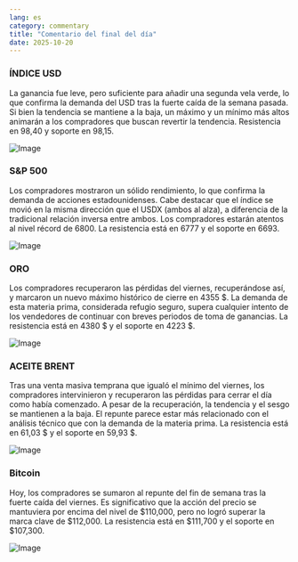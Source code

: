 ```yaml
---
lang: es
category: commentary
title: "Comentario del final del día"
date: 2025-10-20
---
```


### ÍNDICE USD

La ganancia fue leve, pero suficiente para añadir una segunda vela verde, lo que confirma la demanda del USD tras la fuerte caída de la semana pasada. Si bien la tendencia se mantiene a la baja, un máximo y un mínimo más altos animarán a los compradores que buscan revertir la tendencia. Resistencia en 98,40 y soporte en 98,15.

![Image](https://markleighedu.github.io/img/Oct-2025/20-Oct-2025/usdindex.jpg)

### S&P 500

Los compradores mostraron un sólido rendimiento, lo que confirma la demanda de acciones estadounidenses. Cabe destacar que el índice se movió en la misma dirección que el USDX (ambos al alza), a diferencia de la tradicional relación inversa entre ambos. Los compradores estarán atentos al nivel récord de 6800. La resistencia está en 6777 y el soporte en 6693.

![Image](https://markleighedu.github.io/img/Oct-2025/20-Oct-2025/sp500.jpg)

### ORO

Los compradores recuperaron las pérdidas del viernes, recuperándose así, y marcaron un nuevo máximo histórico de cierre en 4355 $. La demanda de esta materia prima, considerada refugio seguro, supera cualquier intento de los vendedores de continuar con breves periodos de toma de ganancias. La resistencia está en 4380 $ y el soporte en 4223 $.

![Image](https://markleighedu.github.io/img/Oct-2025/20-Oct-2025/gold.jpg)

### ACEITE BRENT

Tras una venta masiva temprana que igualó el mínimo del viernes, los compradores intervinieron y recuperaron las pérdidas para cerrar el día como había comenzado. A pesar de la recuperación, la tendencia y el sesgo se mantienen a la baja. El repunte parece estar más relacionado con el análisis técnico que con la demanda de la materia prima. La resistencia está en 61,03 $ y el soporte en 59,93 $.

![Image](https://markleighedu.github.io/img/Oct-2025/20-Oct-2025/brentoil.jpg)

### Bitcoin

Hoy, los compradores se sumaron al repunte del fin de semana tras la fuerte caída del viernes. Es significativo que la acción del precio se mantuviera por encima del nivel de $110,000, pero no logró superar la marca clave de $112,000. La resistencia está en $111,700 y el soporte en $107,300.

![Image](https://markleighedu.github.io/img/Oct-2025/20-Oct-2025/bitcoin.jpg)

